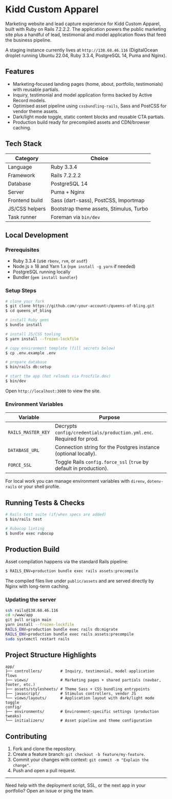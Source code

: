 # Kidd Custom Apparel

Marketing website and lead capture experience for Kidd Custom Apparel, built with Ruby on Rails 7.2.2.2. The application powers the public marketing site plus a handful of lead, testimonial and model application flows that feed the business pipeline.

A staging instance currently lives at `http://138.68.46.116` (DigitalOcean droplet running Ubuntu 22.04, Ruby 3.3.4, PostgreSQL 14, Puma and Nginx).

## Features

- Marketing‐focused landing pages (home, about, portfolio, testimonials) with reusable partials.
- Inquiry, testimonial and model application forms backed by Active Record models.
- Optimised asset pipeline using `cssbundling-rails`, Sass and PostCSS for vendor theme assets.
- Dark/light mode toggle, static content blocks and reusable CTA partials.
- Production build ready for precompiled assets and CDN/browser caching.

## Tech Stack

| Category       | Choice                                   |
| -------------- | ---------------------------------------- |
| Language       | Ruby 3.3.4                               |
| Framework      | Rails 7.2.2.2                            |
| Database       | PostgreSQL 14                            |
| Server         | Puma + Nginx                             |
| Frontend build | Sass (dart-sass), PostCSS, Importmap     |
| JS/CSS helpers | Bootstrap theme assets, Stimulus, Turbo  |
| Task runner    | Foreman via `bin/dev`                    |

## Local Development

### Prerequisites

- Ruby 3.3.4 (use `rbenv`, `rvm`, or `asdf`)
- Node.js ≥ 18 and Yarn 1.x (`npm install -g yarn` if needed)
- PostgreSQL running locally
- Bundler (`gem install bundler`)

### Setup Steps

```bash
# clone your fork
$ git clone https://github.com/<your-account>/queens-of-bling.git
$ cd queens_of_bling

# install Ruby gems
$ bundle install

# install JS/CSS tooling
$ yarn install --frozen-lockfile

# copy environment template (fill secrets below)
$ cp .env.example .env

# prepare database
$ bin/rails db:setup

# start the app (hot reloads via Procfile.dev)
$ bin/dev
```

Open `http://localhost:3000` to view the site.

### Environment Variables

| Variable         | Purpose                                                             |
| ---------------- | ------------------------------------------------------------------- |
| `RAILS_MASTER_KEY` | Decrypts `config/credentials/production.yml.enc`. Required for prod. |
| `DATABASE_URL`     | Connection string for the Postgres instance (optional locally).      |
| `FORCE_SSL`        | Toggle Rails `config.force_ssl` (`true` by default in production).   |

For local work you can manage environment variables with `direnv`, `dotenv-rails` or your shell profile.

## Running Tests & Checks

```bash
# Rails test suite (if/when specs are added)
$ bin/rails test

# Rubocop linting
$ bundle exec rubocop
```

## Production Build

Asset compilation happens via the standard Rails pipeline:

```bash
$ RAILS_ENV=production bundle exec rails assets:precompile
```

The compiled files live under `public/assets` and are served directly by Nginx with long-term caching.


### Updating the server

```bash
ssh rails@138.68.46.116
cd ~/www/app
git pull origin main
yarn install --frozen-lockfile
RAILS_ENV=production bundle exec rails db:migrate
RAILS_ENV=production bundle exec rails assets:precompile
sudo systemctl restart rails
```

## Project Structure Highlights

```
app/
├── controllers/        # Inquiry, testimonial, model application flows
├── views/              # Marketing pages + shared partials (navbar, footer, etc.)
├── assets/stylesheets/ # Theme Sass + CSS bundling entrypoints
├── javascript/         # Stimulus controllers, vendor JS
└── views/layouts/      # Application layout with dark/light mode toggle
config/
├── environments/       # Environment-specific settings (production tweaks)
└── initializers/       # Asset pipeline and theme configuration
```

## Contributing

1. Fork and clone the repository.
2. Create a feature branch: `git checkout -b feature/my-feature`.
3. Commit your changes with context: `git commit -m "Explain the change"`.
4. Push and open a pull request.

---

Need help with the deployment script, SSL, or the next app in your portfolio? Open an issue or ping the team.
